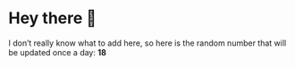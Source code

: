 # Hey there 👋

I don’t really know what to add here, so here is the random number that will be updated once a day: **18**

